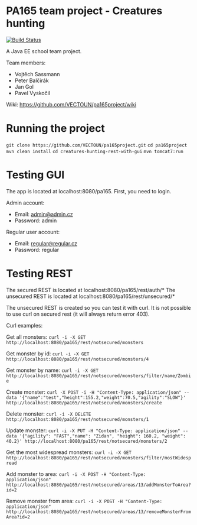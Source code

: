 # PA165 team project - Creatures hunting

[![Build Status](https://travis-ci.org/VECTOUN/pa165project.svg?branch=master)](https://travis-ci.org/VECTOUN/pa165project)

A Java EE school team project.

Team members: 
* Vojtěch Sassmann
* Peter Balčirák
* Jan Gol
* Pavel Vyskočil

Wiki: https://github.com/VECTOUN/pa165project/wiki


# Running the project

`git clone https://github.com/VECTOUN/pa165project.git`
`cd pa165project`
`mvn clean install`
`cd creatures-hunting-rest-with-gui`
`mvn tomcat7:run`

# Testing GUI

The app is located at localhost:8080/pa165.
First, you need to login. 

Admin account: 
   * Email: admin@admin.cz
   * Password: admin

Regular user account:
   * Email: regular@regular.cz
   * Password: regular



# Testing REST

The secured REST is located at localhost:8080/pa165/rest/auth/*
The unsecured REST is located at localhost:8080/pa165/rest/unsecured/*

The unsecured REST is created so you can test it with curl. It is not possible to use curl on secured rest (it will always
return error 403).


Curl examples:

Get all monsters:
`curl -i -X GET http://localhost:8080/pa165/rest/notsecured/monsters`

Get monster by id:
`curl -i -X GET http://localhost:8080/pa165/rest/notsecured/monsters/4`

Get monster by name:
`curl -i -X GET http://localhost:8080/pa165/rest/notsecured/monsters/filter/name/Zombie`

Create monster:
`curl -X POST -i -H "Content-Type: application/json" --data '{"name":"test","height":155.2,"weight":70.5,"agility":"SLOW"}' http://localhost:8080/pa165/rest/notsecured/monsters/create`

Delete monster:
`curl -i -X DELETE http://localhost:8080/pa165/rest/notsecured/monsters/1`

Update monster:
`curl -i -X PUT -H "Content-Type: application/json" --data '{"agility": "FAST","name": "Zidan", "height": 160.2, "weight": 40.2}' http://localhost:8080/pa165/rest/notsecured/monsters/2`

Get the most widespread monsters:
`curl -i -X GET http://localhost:8080/pa165/rest/notsecured/monsters/filter/mostWidespread`

Add monster to area:
`curl -i -X POST -H "Content-Type: application/json" http://localhost:8080/pa165/rest/notsecured/areas/13/addMonsterToArea?id=2`

Remove monster from area:
`curl -i -X POST -H "Content-Type: application/json" http://localhost:8080/pa165/rest/notsecured/areas/13/removeMonsterFromArea?id=2`
